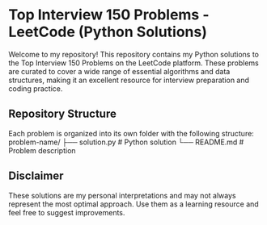 # Top Interview 150 Problems - LeetCode (Python Solutions)
Welcome to my repository! This repository contains my Python solutions to the Top Interview 150 Problems on the LeetCode platform. These problems are curated to cover a wide range of essential algorithms and data structures, making it an excellent resource for interview preparation and coding practice.

## Repository Structure
Each problem is organized into its own folder with the following structure:
problem-name/
├── solution.py    # Python solution
└── README.md      # Problem description

## Disclaimer
These solutions are my personal interpretations and may not always represent the most optimal approach. Use them as a learning resource and feel free to suggest improvements.


